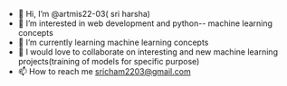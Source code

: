- 👋 Hi, I’m @artmis22-03( sri harsha)
- 👀 I’m interested in web development and python-- machine learning concepts
- 🌱 I’m currently learning machine learning concepts
- 💞️ I would love to collaborate on interesting and new machine learning projects(training of models for specific purpose)
- 📫 How to reach me sricham2203@gmail.com

<!---
artmis22-03/artmis22-03 is a ✨ special ✨ repository because its `README.md` (this file) appears on your GitHub profile.
You can click the Preview link to take a look at your changes.
--->

